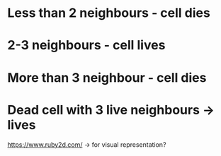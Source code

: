 # Less than 2 neighbours - cell dies
# 2-3 neighbours - cell lives
# More than 3 neighbour - cell dies
# Dead cell with 3 live neighbours -> lives

https://www.ruby2d.com/ -> for visual representation?